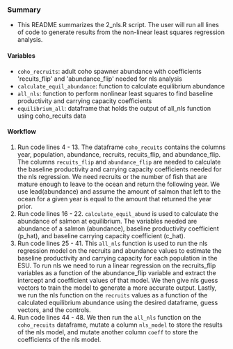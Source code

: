 ### Summary
- This README summarizes the 2_nls.R script. The user will run all lines of code to generate results from the non-linear least squares regression analysis. 
 
#### Variables
- `coho_recruits`:   adult coho spawner abundance with coefficients 'recuits_flip' and 'abundance_flip' needed for nls analysis
- `calculate_equil_abundance`:  function to calculate equilibrium abundance 
- `all_nls`:  function to perform nonlinear least squares to find baseline productivity and carrying capacity coefficients 
- `equilibrium_all`:  dataframe that holds the output of all_nls function using coho_recuits data

#### Workflow
1. Run code lines 4 - 13. The dataframe `coho_recuits` contains the columns year, population, abundance, recruits, recuits_flip, and abundance_flip. The columns `recuits_flip` and `abundance_flip` are needed to calculate the baseline productivity and carrying capacity coefficients needed for the nls regression. We need recruits or the number of fish that are mature enough to leave to the ocean and return the following year. We use lead(abundance) and assume the amount of salmon that left to the ocean for a given year is equal to the amount that returned the year prior. 
2. Run code lines 16 - 22. `calculate_equil_abund` is used to calculate the abundance of salmon at equilibrium. The variables needed are abundance of a salmon (abundance), baseline productivity coefficient (p_hat), and baseline carrying capacity coefficient (c_hat). 
3. Run code lines 25 - 41. This `all_nls` function is used to run the nls regression model on the recruits and abundance values to estimate the baseline productivity and carrying capacity for each population in the ESU. To run nls we need to run a linear regression on the recruits_flip variables as a function of the abundance_flip variable and extract the intercept and coefficient values of that model. We then give nls guess vectors to train the model to generate a more accurate output. Lastly, we run the nls function on the `recruits` values as a function of the calculated equilibrium abundance using the desired dataframe, guess vectors, and the controls.
4. Run code lines 44 - 48. We then run the `all_nls` function on the `coho_recuits` dataframe, mutate a column `nls_model` to store the results of the nls model, and mutate another column `coeff` to store the coefficients of the nls model. 

